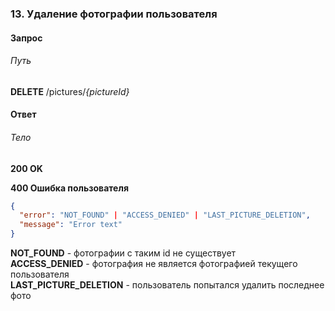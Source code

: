 ### 13. Удаление фотографии пользователя
#### Запрос
###### Путь
**DELETE** /pictures/*{pictureId}*<br>
#### Ответ
###### Тело
**200 OK**

**400 Ошибка пользователя**
```json
{
  "error": "NOT_FOUND" | "ACCESS_DENIED" | "LAST_PICTURE_DELETION",
  "message": "Error text"
}
```
**NOT_FOUND** - фотографии с таким id не существует <br>
**ACCESS_DENIED** - фотография не является фотографией текущего пользователя <br>
**LAST_PICTURE_DELETION** - пользователь попытался удалить последнее фото <br>
